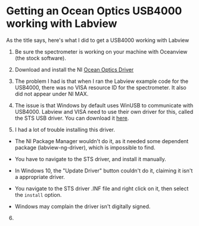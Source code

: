 # Getting an Ocean Optics USB4000 working with Labview

As the title says, here's what I did to get a USB4000 working with Labview

1. Be sure the spectrometer is working on your machine with Oceanview (the stock software).

2. Download and install the NI [Ocean Optics Driver](http://sine.ni.com/apps/utf8/niid_web_display.download_page?p_id_guid=7833BD4A31DA1274E04400144FB7D21D)

3. The problem I had is that when I ran the Labview example code for the USB4000, there was no VISA resource ID for the spectrometer.  It
also did not appear under NI MAX.

4. The issue is that Windows by default uses WinUSB to communicate with USB4000.  Labview and VISA need to use their own
driver for this, called the STS USB driver.  You can download it [here](http://sine.ni.com/apps/utf8/niid_web_display.download_page?p_id_guid=A4A691E2F9B24D8EE0440021287E6A9E).

5. I had a lot of trouble installing this driver.  

* The NI Package Manager wouldn't do it, as it needed some 
dependent package (labview-ng-driver), which is impossible to find.

* You have to navigate to the STS driver, and install it manually. 
 * In Windows 10, the "Update Driver" button couldn't do it, claiming it isn't a appropriate driver.
 * You navigate to the STS driver .INF file and right click on it, then select the `install` option.
 
* Windows may complain the driver isn't digitally signed.  

6. 


